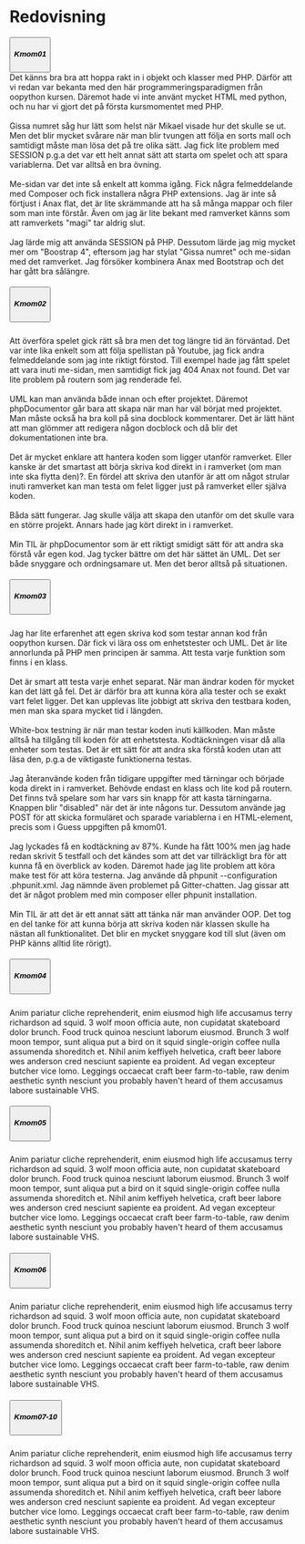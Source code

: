 ---
---
<h1 class="mt-5">Redovisning</h1>
<div id="accordion" class="accordion">
  <div class="card">
    <div class="card-header" id="headingOne">
      <button class="btn btn-link collapsed" data-toggle="collapse" data-target="#collapseOne" aria-expanded="true" aria-controls="collapseOne">
          <h5 class="mb-0">Kmom01</h5>
        </button>
      </h5>
    </div>
    <div id="collapseOne" class="collapse" aria-labelledby="headingOne" data-parent="#accordion">
      <div class="card-body text-left">
        Det känns bra bra att hoppa rakt in i objekt och klasser med PHP. Därför att vi redan var bekanta med den här programmeringsparadigmen från oopython kursen. Däremot hade vi inte använt mycket HTML med python, och nu har vi gjort det på första kursmomentet med PHP.
        <br><br>
        Gissa numret såg hur lätt som helst när Mikael visade hur det skulle se ut. Men det blir mycket svårare när man blir tvungen att följa en sorts mall och samtidigt måste man lösa det på tre olika sätt. Jag fick lite problem med SESSION p.g.a det var ett helt annat sätt att starta om spelet och att spara variablerna. Det var alltså en bra övning.
        <br><br>
        Me-sidan var det inte så enkelt att komma igång. Fick några felmeddelande med Composer och fick installera några PHP extensions. Jag är inte så förtjust i Anax flat, det är lite skrämmande att ha så många mappar och filer som man inte förstår. Även om jag är lite bekant med ramverket känns som att ramverkets "magi" tar aldrig slut.
        <br><br>
        Jag lärde mig att använda SESSION på PHP. Dessutom lärde jag mig mycket mer om "Boostrap 4", eftersom jag har stylat "Gissa numret" och me-sidan med det ramverket. Jag försöker kombinera Anax med Bootstrap och det har gått bra sålängre.
      </div>
    </div>
  </div>
  <div class="card">
    <div class="card-header" id="headingTwo">
      <h5 class="mb-0">
        <button class="btn btn-link collapsed" data-toggle="collapse" data-target="#collapseTwo" aria-expanded="false" aria-controls="collapseTwo">
          <h5 class="mb-0">Kmom02</h5>
        </button>
      </h5>
    </div>
    <div id="collapseTwo" class="collapse" aria-labelledby="headingTwo" data-parent="#accordion">
      <div class="card-body text-left">
      Att överföra spelet gick rätt så bra men det tog längre tid än förväntad. Det var inte lika enkelt som att följa spellistan på Youtube, jag fick andra felmeddelande som jag inte riktigt förstod. Till exempel hade jag fått spelet att vara inuti me-sidan, men samtidigt fick jag 404 Anax not found. Det var lite problem på routern som jag renderade fel.
      <br><br>
      UML kan man använda både innan och efter projektet. Däremot phpDocumentor går bara att skapa när man har väl börjat med projektet. Man måste också ha bra koll på sina docblock kommentarer. Det är lätt hänt att man glömmer att redigera någon docblock och då blir det dokumentationen inte bra.
      <br><br>
      Det är mycket enklare att hantera koden som ligger utanför ramverket. Eller kanske är det smartast att börja skriva kod direkt in i ramverket (om man inte ska flytta den)?. En fördel att skriva den utanför är att om något strular inuti ramverket kan man testa om felet ligger just på ramverket eller själva koden.
      <br><br>
      Båda sätt fungerar. Jag skulle välja att skapa den utanför om det skulle vara en större projekt. Annars hade jag kört direkt in i ramverket.
      <br><br>
      Min TIL är phpDocumentor som är ett riktigt smidigt sätt för att andra ska förstå vår egen kod. Jag tycker bättre om det här sättet än UML. Det ser både snyggare och ordningsamare ut. Men det beror alltså på situationen.
      </div>
    </div>
  </div>
  <div class="card">
    <div class="card-header" id="headingThree">
      <h5 class="mb-0">
        <button class="btn btn-link collapsed" data-toggle="collapse" data-target="#collapseThree" aria-expanded="false" aria-controls="collapseThree">
          <h5 class="mb-0">Kmom03</h5>
        </button>
      </h5>
    </div>
    <div id="collapseThree" class="collapse" aria-labelledby="headingThree" data-parent="#accordion">
      <div class="card-body">
        Jag har lite erfarenhet att egen skriva kod som testar annan kod från oopython kursen. Där fick vi lära oss om enhetstester och UML. Det är lite annorlunda på PHP men principen är samma. Att testa varje funktion som finns i en klass.
        <br><br>
        Det är smart att testa varje enhet separat. När man ändrar koden för mycket kan det lätt gå fel. Det är därför bra att kunna köra alla tester och se exakt vart felet ligger. Det kan upplevas lite jobbigt att skriva den testbara koden, men man ska spara mycket tid i längden.
        <br><br>
        White-box testning är när man testar koden inuti källkoden. Man måste alltså ha tillgång till koden för att enhetstesta. Kodtäckningen visar då alla enheter som testas. Det är ett sätt för att andra ska förstå koden utan att läsa den, p.g.a de viktigaste funktionerna testas.
        <br><br>
        Jag återanvände koden från tidigare uppgifter med tärningar och började koda direkt in i ramverket. Behövde endast en klass och lite kod på routern. Det finns två spelare som har vars sin knapp för att kasta tärningarna. Knappen blir "disabled" när det är inte någons tur.
        Dessutom använde jag POST för att skicka formuläret och sparade variablerna i en HTML-element, precis som i Guess uppgiften på kmom01.
        <br><br>
        Jag lyckades få en kodtäckning av 87%. Kunde ha fått 100% men jag hade redan skrivit 5 testfall och det kändes som att det var tillräckligt bra för att kunna få en överblick av koden. Däremot hade jag lite problem att köra make test för att köra testerna. Jag använde då phpunit --configuration .phpunit.xml. Jag nämnde även problemet på Gitter-chatten. Jag gissar att det är något problem med min composer eller phpunit installation.
        <br><br>
        Min TIL är att det är ett annat sätt att tänka när man använder OOP. Det tog en del tanke för att kunna börja att skriva koden när klassen skulle ha nästan all funktionalitet. Det blir en mycket snyggare kod till slut (även om PHP känns alltid lite rörigt).
      </div>
    </div>
  </div>
  <div class="card">
    <div class="card-header" id="headingFour">
      <h5 class="mb-0">
        <button class="btn btn-link" data-toggle="collapse" data-target="#collapseFour" aria-expanded="true" aria-controls="collapseFour">
          <h5 class="mb-0">Kmom04</h5>
        </button>
      </h5>
    </div>
    <div id="collapseFour" class="collapse" aria-labelledby="headingFour" data-parent="#accordion">
      <div class="card-body">
        Anim pariatur cliche reprehenderit, enim eiusmod high life accusamus terry richardson ad squid. 3 wolf moon officia aute, non cupidatat skateboard dolor brunch. Food truck quinoa nesciunt laborum eiusmod. Brunch 3 wolf moon tempor, sunt aliqua put a bird on it squid single-origin coffee nulla assumenda shoreditch et. Nihil anim keffiyeh helvetica, craft beer labore wes anderson cred nesciunt sapiente ea proident. Ad vegan excepteur butcher vice lomo. Leggings occaecat craft beer farm-to-table, raw denim aesthetic synth nesciunt you probably haven't heard of them accusamus labore sustainable VHS.
      </div>
    </div>
  </div>
  <div class="card">
    <div class="card-header" id="headingFive">
      <h5 class="mb-0">
        <button class="btn btn-link" data-toggle="collapse" data-target="#collapseFive" aria-expanded="true" aria-controls="collapseFive">
          <h5 class="mb-0">Kmom05</h5>
        </button>
      </h5>
    </div>
    <div id="collapseFive" class="collapse" aria-labelledby="headingFive" data-parent="#accordion">
      <div class="card-body">
        Anim pariatur cliche reprehenderit, enim eiusmod high life accusamus terry richardson ad squid. 3 wolf moon officia aute, non cupidatat skateboard dolor brunch. Food truck quinoa nesciunt laborum eiusmod. Brunch 3 wolf moon tempor, sunt aliqua put a bird on it squid single-origin coffee nulla assumenda shoreditch et. Nihil anim keffiyeh helvetica, craft beer labore wes anderson cred nesciunt sapiente ea proident. Ad vegan excepteur butcher vice lomo. Leggings occaecat craft beer farm-to-table, raw denim aesthetic synth nesciunt you probably haven't heard of them accusamus labore sustainable VHS.
      </div>
    </div>
  </div>
  <div class="card">
    <div class="card-header" id="headingSix">
      <h5 class="mb-0">
        <button class="btn btn-link" data-toggle="collapse" data-target="#collapseSix" aria-expanded="true" aria-controls="collapseSix">
          <h5 class="mb-0">Kmom06</h5>
        </button>
      </h5>
    </div>
    <div id="collapseSix" class="collapse" aria-labelledby="headingSix" data-parent="#accordion">
      <div class="card-body">
        Anim pariatur cliche reprehenderit, enim eiusmod high life accusamus terry richardson ad squid. 3 wolf moon officia aute, non cupidatat skateboard dolor brunch. Food truck quinoa nesciunt laborum eiusmod. Brunch 3 wolf moon tempor, sunt aliqua put a bird on it squid single-origin coffee nulla assumenda shoreditch et. Nihil anim keffiyeh helvetica, craft beer labore wes anderson cred nesciunt sapiente ea proident. Ad vegan excepteur butcher vice lomo. Leggings occaecat craft beer farm-to-table, raw denim aesthetic synth nesciunt you probably haven't heard of them accusamus labore sustainable VHS.
      </div>
    </div>
  </div>
  <div class="card">
    <div class="card-header" id="headingSeven">
      <h5 class="mb-0">
        <button class="btn btn-link" data-toggle="collapse" data-target="#collapseSeven" aria-expanded="true" aria-controls="collapseSeven">
          <h5 class="mb-0">Kmom07-10</h5>
        </button>
      </h5>
    </div>
    <div id="collapseSeven" class="collapse" aria-labelledby="headingSeven" data-parent="#accordion">
      <div class="card-body">
        Anim pariatur cliche reprehenderit, enim eiusmod high life accusamus terry richardson ad squid. 3 wolf moon officia aute, non cupidatat skateboard dolor brunch. Food truck quinoa nesciunt laborum eiusmod. Brunch 3 wolf moon tempor, sunt aliqua put a bird on it squid single-origin coffee nulla assumenda shoreditch et. Nihil anim keffiyeh helvetica, craft beer labore wes anderson cred nesciunt sapiente ea proident. Ad vegan excepteur butcher vice lomo. Leggings occaecat craft beer farm-to-table, raw denim aesthetic synth nesciunt you probably haven't heard of them accusamus labore sustainable VHS.
      </div>
    </div>
  </div>
</div>
